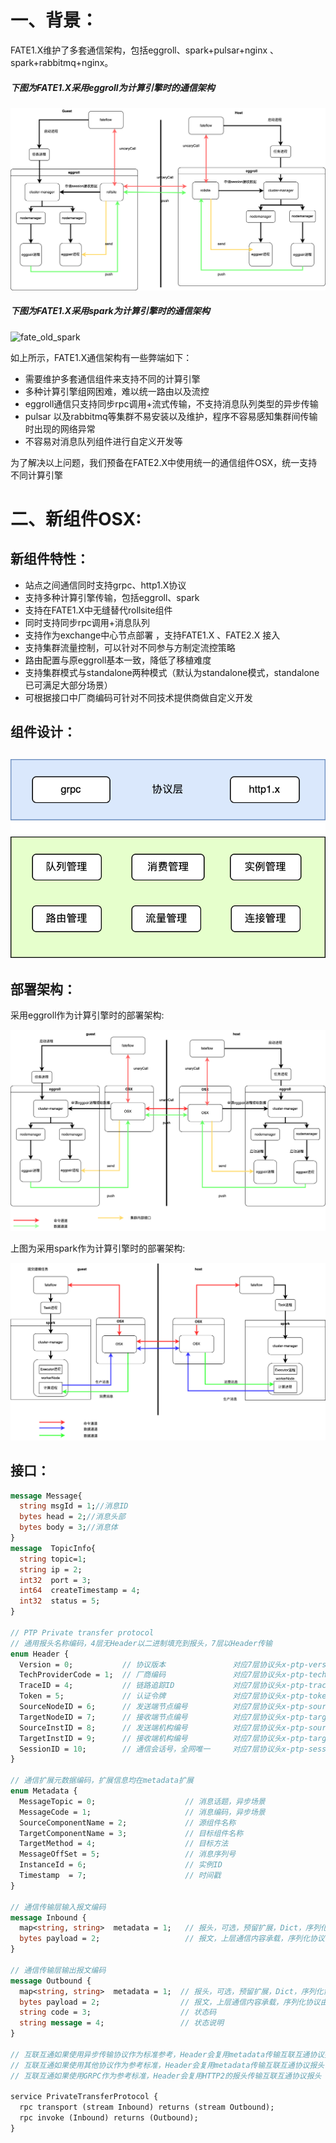 # 一、背景：

FATE1.X维护了多套通信架构，包括eggroll、spark+pulsar+nginx 、spark+rabbitmq+nginx。

##### 下图为FATE1.X采用eggroll为计算引擎时的通信架构

![fate_old_eggroll](../images/fate_old_eggroll.png)

##### 下图为FATE1.X采用spark为计算引擎时的通信架构

![fate_old_spark](/Users/kaideng/work/code/FATE2/FATE/doc/2.0/images/fate_old_spark.png)

如上所示，FATE1.X通信架构有一些弊端如下：

- 需要维护多套通信组件来支持不同的计算引擎
- 多种计算引擎组网困难，难以统一路由以及流控
- eggroll通信只支持同步rpc调用+流式传输，不支持消息队列类型的异步传输
- pulsar 以及rabbitmq等集群不易安装以及维护，程序不容易感知集群间传输时出现的网络异常
- 不容易对消息队列组件进行自定义开发等

为了解决以上问题，我们预备在FATE2.X中使用统一的通信组件OSX，统一支持不同计算引擎

# 二、新组件OSX:



## 新组件特性：

- 站点之间通信同时支持grpc、http1.X协议
- 支持多种计算引擎传输，包括eggroll、spark
- 支持在FATE1.X中无缝替代rollsite组件
- 同时支持同步rpc调用+消息队列
- 支持作为exchange中心节点部署 ，支持FATE1.X  、FATE2.X 接入
- 支持集群流量控制，可以针对不同参与方制定流控策略
- 路由配置与原eggroll基本一致，降低了移植难度
- 支持集群模式与standalone两种模式（默认为standalone模式，standalone已可满足大部分场景）
- 可根据接口中厂商编码可针对不同技术提供商做自定义开发

## 组件设计：



## ![osx_component](../images/osx_component.png)

## 部署架构：

采用eggroll作为计算引擎时的部署架构:

![osx_on_eggroll](../images/osx_on_eggroll.png)

上图为采用spark作为计算引擎时的部署架构:

![osx_on_spark.drawio](../images/osx_on_spark.drawio.png)



## 接口：

```protobuf
message Message{
  string msgId = 1;//消息ID
  bytes head = 2;//消息头部
  bytes body = 3;//消息体
}
message  TopicInfo{
  string topic=1;
  string ip = 2;
  int32  port = 3;
  int64  createTimestamp = 4;
  int32  status = 5;
}

// PTP Private transfer protocol
// 通用报头名称编码，4层无Header以二进制填充到报头，7层以Header传输
enum Header {
  Version = 0;           // 协议版本               对应7层协议头x-ptp-version
  TechProviderCode = 1;  // 厂商编码               对应7层协议头x-ptp-tech-provider-code
  TraceID = 4;           // 链路追踪ID             对应7层协议头x-ptp-trace-id
  Token = 5;             // 认证令牌               对应7层协议头x-ptp-token
  SourceNodeID = 6;      // 发送端节点编号          对应7层协议头x-ptp-source-node-id
  TargetNodeID = 7;      // 接收端节点编号          对应7层协议头x-ptp-target-node-id
  SourceInstID = 8;      // 发送端机构编号          对应7层协议头x-ptp-source-inst-id
  TargetInstID = 9;      // 接收端机构编号          对应7层协议头x-ptp-target-inst-id
  SessionID = 10;        // 通信会话号，全网唯一     对应7层协议头x-ptp-session-id
}

// 通信扩展元数据编码，扩展信息均在metadata扩展
enum Metadata {
  MessageTopic = 0;                    // 消息话题，异步场景
  MessageCode = 1;                     // 消息编码，异步场景
  SourceComponentName = 2;             // 源组件名称
  TargetComponentName = 3;             // 目标组件名称
  TargetMethod = 4;                    // 目标方法
  MessageOffSet = 5;                   // 消息序列号
  InstanceId = 6;                      // 实例ID
  Timestamp  = 7;                      // 时间戳
}

// 通信传输层输入报文编码
message Inbound {
  map<string, string>  metadata = 1;   // 报头，可选，预留扩展，Dict，序列化协议由通信层统一实现
  bytes payload = 2;                   // 报文，上层通信内容承载，序列化协议由上层基于SPI可插拔
}

// 通信传输层输出报文编码
message Outbound {
  map<string, string>  metadata = 1;  // 报头，可选，预留扩展，Dict，序列化协议由通信层统一实现
  bytes payload = 2;                  // 报文，上层通信内容承载，序列化协议由上层基于SPI可插拔
  string code = 3;                    // 状态码
  string message = 4;                 // 状态说明
}

// 互联互通如果使用异步传输协议作为标准参考，Header会复用metadata传输互联互通协议报头，且metadata中会传输异步场景下的消息相关属性
// 互联互通如果使用其他协议作为参考标准，Header会复用metadata传输互联互通协议报头
// 互联互通如果使用GRPC作为参考标准，Header会复用HTTP2的报头传输互联互通协议报头

service PrivateTransferProtocol {
  rpc transport (stream Inbound) returns (stream Outbound);
  rpc invoke (Inbound) returns (Outbound);
}
```





